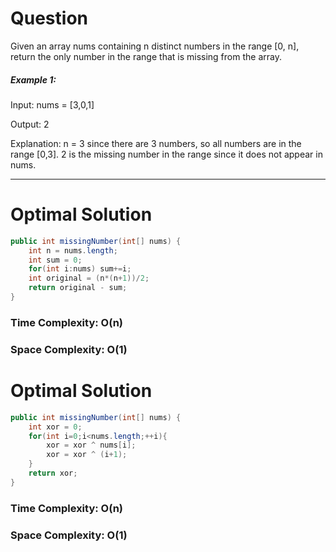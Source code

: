 # Question

Given an array nums containing n distinct numbers in the range [0, n], return the only number in the range that is missing from the array.

 

##### Example 1:

Input: nums = [3,0,1]

Output: 2

Explanation:
n = 3 since there are 3 numbers, so all numbers are in the range [0,3]. 2 is the missing number in the range since it does not appear in nums.


***

# Optimal Solution

``` java
public int missingNumber(int[] nums) {
    int n = nums.length;
    int sum = 0;
    for(int i:nums) sum+=i;
    int original = (n*(n+1))/2;
    return original - sum;
}
```

### Time Complexity: O(n)
### Space Complexity: O(1)


# Optimal Solution

``` java
public int missingNumber(int[] nums) {
    int xor = 0;
    for(int i=0;i<nums.length;++i){
        xor = xor ^ nums[i];
        xor = xor ^ (i+1);
    }
    return xor;
}
```

### Time Complexity: O(n)
### Space Complexity: O(1)